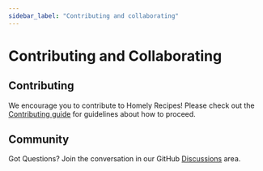 ```yaml
---
sidebar_label: "Contributing and collaborating"
---
```


# Contributing and Collaborating

## Contributing

We encourage you to contribute to Homely Recipes!
Please check out the [Contributing guide](https://github.com/lloydlobo/homely-recipes/blob/main/CONTRIBUTING.md) for guidelines about how to proceed.

## Community

Got Questions? Join the conversation in our GitHub [Discussions](https://github.com/lloydlobo/homely-recipes/discussions) area.
